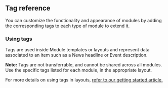 ## Tag reference

You can customize the functionality and appearance of modules by adding the corresponding tags to each type of module to extend it. 

### Using tags

Tags are used inside Module templates or layouts and represent data associated to an item such as a News headline or Event description.

**Note:** Tags are not transferrable, and cannot be shared across all modules. Use the specific tags listed for each module, in the appropriate layout.

For more details on using tags in layouts, [refer to our getting started article.](http://docs.businesscatalyst.com/content/developer-guides/getting-started/Business-Catalyst-for-developers.html)
